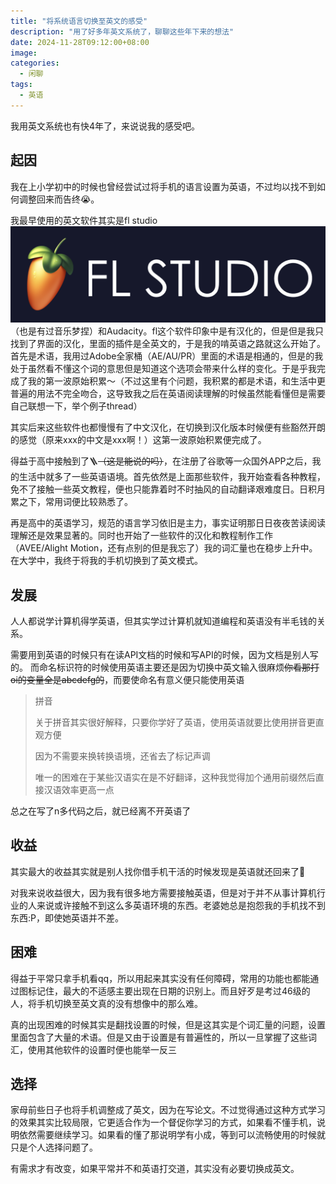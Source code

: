 ```yaml
---
title: "将系统语言切换至英文的感受"
description: "用了好多年英文系统了，聊聊这些年下来的想法"
date: 2024-11-28T09:12:00+08:00
image:
categories:
  - 闲聊
tags:
  - 英语
---
```

我用英文系统也有快4年了，来说说我的感受吧。

## 起因

我在上小学初中的时候也曾经尝试过将手机的语言设置为英语，不过均以找不到如何调整回来而告终😭。

我最早使用的英文软件其实是fl studio![fl studio](image.png)（也是有过音乐梦捏）和Audacity。fl这个软件印象中是有汉化的，但是但是我只找到了界面的汉化，里面的插件是全英文的，于是我的啃英语之路就这么开始了。<br>
首先是术语，我用过Adobe全家桶（AE/AU/PR）里面的术语是相通的，但是的我处于虽然看不懂这个词的意思但是知道这个选项会带来什么样的变化。于是乎我完成了我的第一波原始积累～（不过这里有个问题，我积累的都是术语，和生活中更普遍的用法不完全吻合，这导致我之后在英语阅读理解的时候虽然能看懂但是需要自己联想一下，举个例子thread）

其实后来这些软件也都慢慢有了中文汉化，在切换到汉化版本时候便有些豁然开朗的感觉（原来xxx的中文是xxx啊！）这第一波原始积累便完成了。

得益于高中接触到了🪜~~（这是能说的吗）~~，在注册了谷歌等一众国外APP之后，我的生活中就多了一些英语语境。首先依然是上面那些软件，我开始查看各种教程，免不了接触一些英文教程，便也只能靠着时不时抽风的自动翻译艰难度日。日积月累之下，常用词便比较熟悉了。

再是高中的英语学习，规范的语言学习依旧是主力，事实证明那日日夜夜苦读阅读理解还是效果显著的。同时也开始了一些软件的汉化和教程制作工作（AVEE/Alight Motion，还有点别的但是我忘了）我的词汇量也在稳步上升中。在大学中，我终于将我的手机切换到了英文模式。

## 发展

人人都说学计算机得学英语，但其实学过计算机就知道编程和英语没有半毛钱的关系。

需要用到英语的时候只有在读API文档的时候和写API的时候，因为文档是别人写的。
而命名标识符的时候使用英语主要还是因为切换中英文输入很麻烦~~你看那打oi的变量全是abcdefg的~~，而要使命名有意义便只能使用英语

> 拼音
>
> 关于拼音其实很好解释，只要你学好了英语，使用英语就要比使用拼音更直观方便
>
> 因为不需要来换转换语境，还省去了标记声调
>
> 唯一的困难在于某些汉语实在是不好翻译，这种我觉得加个通用前缀然后直接汉语效率更高一点

总之在写了n多代码之后，就已经离不开英语了

## 收益

其实最大的收益其实就是别人找你借手机干活的时候发现是英语就还回来了🤣

对我来说收益很大，因为我有很多地方需要接触英语，但是对于并不从事计算机行业的人来说或许接触不到这么多英语环境的东西。老婆她总是抱怨我的手机找不到东西:P，即使她英语并不差。

## 困难

得益于平常只拿手机看qq，所以用起来其实没有任何障碍，常用的功能也都能通过图标记住，最大的不适感主要出现在日期的识别上。而且好歹是考过46级的人，将手机切换至英文真的没有想像中的那么难。

真的出现困难的时候其实是翻找设置的时候，但是这其实是个词汇量的问题，设置里面包含了大量的术语。但是又由于设置是有普遍性的，所以一旦掌握了这些词汇，使用其他软件的设置时便也能举一反三

## 选择

家母前些日子也将手机调整成了英文，因为在写论文。不过觉得通过这种方式学习的效果其实比较局限，它更适合作为一个督促你学习的方式，如果看不懂手机，说明依然需要继续学习。如果看的懂了那说明学有小成，等到可以流畅使用的时候就只是个人选择问题了。

有需求才有改变，如果平常并不和英语打交道，其实没有必要切换成英文。
